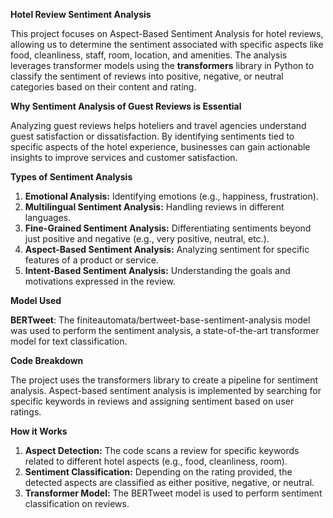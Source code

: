 **Hotel Review Sentiment Analysis**

This project focuses on Aspect-Based Sentiment Analysis for hotel reviews, allowing us to determine the sentiment associated with specific aspects like food, cleanliness, staff, room, location, and amenities. The analysis leverages transformer models using the **transformers** library in Python to classify the sentiment of reviews into positive, negative, or neutral categories based on their content and rating.

**Why Sentiment Analysis of Guest Reviews is Essential**

Analyzing guest reviews helps hoteliers and travel agencies understand guest satisfaction or dissatisfaction. By identifying sentiments tied to specific aspects of the hotel experience, businesses can gain actionable insights to improve services and customer satisfaction.

**Types of Sentiment Analysis**

1. **Emotional Analysis:** Identifying emotions (e.g., happiness, frustration).
2. **Multilingual Sentiment Analysis:** Handling reviews in different languages.
3. **Fine-Grained Sentiment Analysis:** Differentiating sentiments beyond just positive and negative (e.g., very positive, neutral, etc.).
4. **Aspect-Based Sentiment Analysis:** Analyzing sentiment for specific features of a product or service.
5. **Intent-Based Sentiment Analysis:** Understanding the goals and motivations expressed in the review.

**Model Used**

**BERTweet**: The finiteautomata/bertweet-base-sentiment-analysis model was used to perform the sentiment analysis, a state-of-the-art transformer model for text classification.

**Code Breakdown**

The project uses the transformers library to create a pipeline for sentiment analysis. Aspect-based sentiment analysis is implemented by searching for specific keywords in reviews and assigning sentiment based on user ratings.

**How it Works**
1. **Aspect Detection:** The code scans a review for specific keywords related to different hotel aspects (e.g., food, cleanliness, room).
2. **Sentiment Classification:** Depending on the rating provided, the detected aspects are classified as either positive, negative, or neutral.
3. **Transformer Model:** The BERTweet model is used to perform sentiment classification on reviews.
